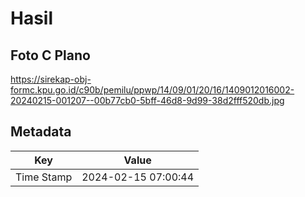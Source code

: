 # Hasil

## Foto C Plano

https://sirekap-obj-formc.kpu.go.id/c90b/pemilu/ppwp/14/09/01/20/16/1409012016002-20240215-001207--00b77cb0-5bff-46d8-9d99-38d2fff520db.jpg


## Metadata

| Key        | Value               |
| ---------- | ------------------- |
| Time Stamp | 2024-02-15 07:00:44 |



